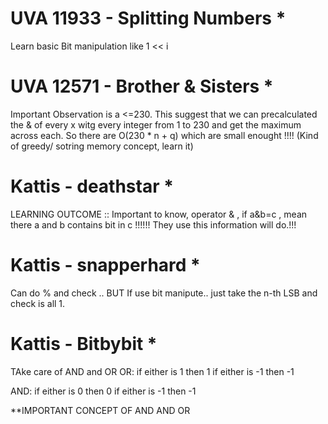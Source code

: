 # UVA 11933 - Splitting Numbers *
Learn basic Bit manipulation like  1 << i 

# UVA 12571 - Brother & Sisters *
Important Observation is a <=230. This suggest that we can precalculated the & of every x witg every integer from 1 to 230 and get the maximum across each.
So there are O(230 * n + q) which are small enought !!!! (Kind of greedy/ sotring memory concept, learn it) 

# Kattis - deathstar *
LEARNING OUTCOME :: Important to know,  operator & , if a&b=c , mean there a  and b  contains bit in c !!!!!!
They use this information will do.!!!

# Kattis - snapperhard *
Can do % and check .. 
BUT If use bit manipute..
just take the n-th LSB and check is all 1.

# Kattis - Bitbybit *
TAke care of AND and OR
OR:
if either is 1 then 1
if either is -1 then -1

AND:
if either is 0 then 0
if either is -1 then -1

**IMPORTANT CONCEPT OF AND AND OR
